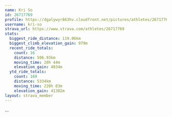```yaml
---
name: Kri So
id: 26717769
profile: https://dgalywyr863hv.cloudfront.net/pictures/athletes/26717769/7761026/13/large.jpg
username: kri-so
strava_url: https://www.strava.com/athletes/26717769
stats:
  biggest_ride_distance: 119.06km
  biggest_climb_elevation_gain: 979m
  recent_ride_totals:
    count: 16
    distance: 506.93km
    moving_time: 20h 44m
    elevation_gain: 4034m
  ytd_ride_totals:
    count: 169
    distance: 5334km
    moving_time: 220h 03m
    elevation_gain: 41382m
layout: strava_member
--- 
```

...
